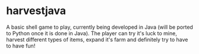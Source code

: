 # harvestjava
A basic shell game to play, currently being developed in Java (will be ported to Python once it is done in Java). The player can try it's luck to mine, harvest different types of items, expand it's farm and definitely try to have to have fun!
